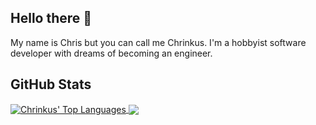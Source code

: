 ## Hello there 👋
My name is Chris but you can call me Chrinkus. I'm a hobbyist software developer with dreams of becoming an engineer.

## GitHub Stats
<!--[![Chrinkus’ GitHub stats](https://github-readme-stats.vercel.app/api?username=Chrinkus&theme=gruvbox&show_icons=true&count_private=true “Chrinkus’ GitHub Stats”)](https://github.com/anuraghazra/github-readme-stats)

[![Top Langs](https://github-readme-stats.vercel.app/api/top-langs/?username=Chrinkus&theme=gruvbox “Chrinkus’ Top Languages Card”)](https://github.com/anuraghazra/github-readme-stats)
-->
<a href="https://github.com/Chrinkus/Chrinkus">
  <img align="center" src="https://github-readme-stats.vercel.app/api/top-langs/?username=Chrinkus&theme=gruvbox&langs_count=3" alt="Chrinkus' Top Languages"/>
</a>
<a href="https://github.com/Chrinkus/Chrinkus">
  <img align="center" src="https://github-readme-stats.vercel.app/api?username=Chrinkus&theme=gruvbox&show_icons=true&count_private=true alt="Chrinkus' GitHub Stats" />
</a>

<!--
**Chrinkus/Chrinkus** is a ✨ _special_ ✨ repository because its `README.md` (this file) appears on your GitHub profile.

Here are some ideas to get you started:

- 🔭 I’m currently working on ...
- 🌱 I’m currently learning ...
- 👯 I’m looking to collaborate on ...
- 🤔 I’m looking for help with ...
- 💬 Ask me about ...
- 📫 How to reach me: ...
- 😄 Pronouns: ...
- ⚡ Fun fact: ...
-->
